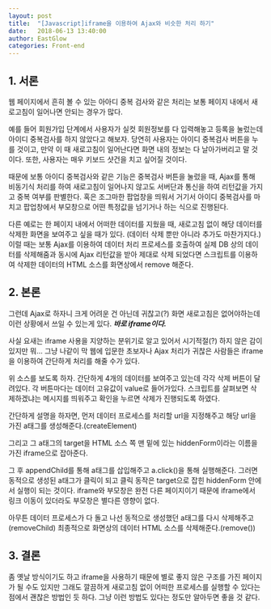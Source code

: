 ```yaml
---
layout: post
title:  "[Javascript]iframe을 이용하여 Ajax와 비슷한 처리 하기"
date:   2018-06-13 13:40:00
author: EastGlow
categories: Front-end
---
```


## 1. 서론

웹 페이지에서 흔히 볼 수 있는 아아디 중복 검사와 같은 처리는 보통 페이지 내에서 새로고침이 일어나면 안되는 경우가 많다.

예를 들어 회원가입 단계에서 사용자가 실컷 회원정보를 다 입력해놓고 등록을 눌렀는데 아이디 중복검사를 하지 않았다고 해보자. 당연히 사용자는 아이디 중복검사 버튼을 누를 것이고, 만약 이 때 새로고침이 일어난다면 화면 내의 정보는 다 날아가버리고 말 것이다. 또한, 사용자는 매우 키보드 샷건을 치고 싶어질 것이다.

때문에 보통 아이디 중복검사와 같은 기능은 중복검사 버튼을 눌렀을 때, Ajax를 통해 비동기식 처리를 하여 새로고침이 일어나지 않고도 서버단과 통신을 하여 리턴값을 가지고 중복 여부를 판별한다. 혹은 조그마한 팝업창을 띄워서 거기서 아이디 중복검사를 마치고 팝업창에서 부모창으로 어떤 특정값을 넘기거나 하는 식으로 진행된다.

다른 예로는 한 페이지 내에서 어떠한 데이터를 지웠을 때, 새로고침 없이 해당 데이터를 삭제한 화면을 보여주고 싶을 때가 있다. (데이터 삭제 뿐만 아니라 추가도 마찬가지다.) 이럴 때는 보통 Ajax를 이용하여 데이터 처리 프로세스를 호출하여 실제 DB 상의 데이터를 삭제해줌과 동시에 Ajax 리턴값을 받아 제대로 삭제 되었다면 스크립트를 이용하여 삭제한 데이터의 HTML 소스를 화면상에서 remove 해준다.

## 2. 본론

그런데 Ajax로 하자니 크게 어려운 건 아닌데 귀찮고(?) 화면 새로고침은 없어야하는데 이런 상황에서 쓰일 수 있는게 있다. **_바로 iframe이다._**

사실 요새는 iframe 사용을 지양하는 분위기로 알고 있어서 시기적절(?) 하지 않은 감이 있지만 뭐... 그냥 나같이 막 웹에 입문한 초보자나 Ajax 처리가 귀찮은 사람들은 iframe을 이용하여 간단하게 처리를 해줄 수가 있다.

<script async src="//jsfiddle.net/eastglow/mef65vqw/15/embed/js,html,result/"></script>  

위 소스를 보도록 하자. 간단하게 4개의 데이터를 보여주고 있는데 각각 삭제 버튼이 달려있다. 각 버튼마다는 데이터 고유값이 value로 들어가있다. 스크립트를 살펴보면 삭제하겠냐는 메시지를 띄워주고 확인을 누르면 삭제가 진행되도록 하였다.

간단하게 설명을 하자면, 먼저 데이터 프로세스를 처리할 url을 지정해주고 해당 url을 가진 a태그를 생성해준다.(createElement)

그리고 그 a태그의 target을 HTML 소스 쪽 맨 밑에 있는 hiddenForm이라는 이름을 가진 iframe으로 잡아준다.

그 후 appendChild를 통해 a태그를 삽입해주고 a.click()을 통해 실행해준다. 그러면 동적으로 생성된 a태그가 클릭이 되고 클릭 동작은 target으로 잡힌 hiddenForm 안에서 실행이 되는 것이다. iframe와 부모창은 완전 다른 페이지이기 때문에 iframe에서 링크 이동이 있더라도 부모창은 별다른 영향이 없다.

아무튼 데이터 프로세스가 다 돌고 나선 동적으로 생성했던 a태그를 다시 삭제해주고(removeChild) 최종적으로 화면상의 데이터 HTML 소스를 삭제해준다.(remove())

## 3. 결론

좀 옛날 방식이기도 하고 iframe을 사용하기 때문에 별로 좋지 않은 구조를 가진 페이지가 될 수도 있지만 그래도 깔끔하게 새로고침 없이 어떠한 프로세스를 실행할 수 있다는 점에서 괜찮은 방법인 듯 하다. 그냥 이런 방법도 있다는 정도만 알아두면 좋을 것 같다.

